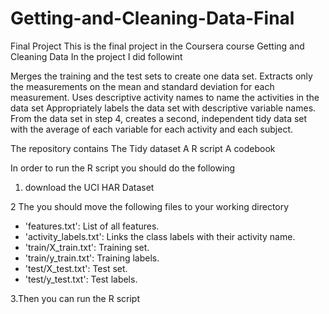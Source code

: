 # Getting-and-Cleaning-Data-Final
Final Project
This is the final project in the Coursera course Getting and Cleaning Data 
In the project I did followint 

Merges the training and the test sets to create one data set.
Extracts only the measurements on the mean and standard deviation for each measurement.
Uses descriptive activity names to name the activities in the data set
Appropriately labels the data set with descriptive variable names.
From the data set in step 4, creates a second, 
independent tidy data set with the average of each variable for each activity and each subject.

The repository contains
The Tidy dataset
A R script 
A codebook 

In order to run the R script you should do the following
1. download the  UCI HAR Dataset

2 The you should move the following files to your working directory 

* 'features.txt': List of all features.
* 'activity_labels.txt': Links the class labels with their activity name.
* 'train/X_train.txt': Training set.
* 'train/y_train.txt': Training labels.
* 'test/X_test.txt': Test set.
* 'test/y_test.txt': Test labels.

3.Then you can run the R script 

